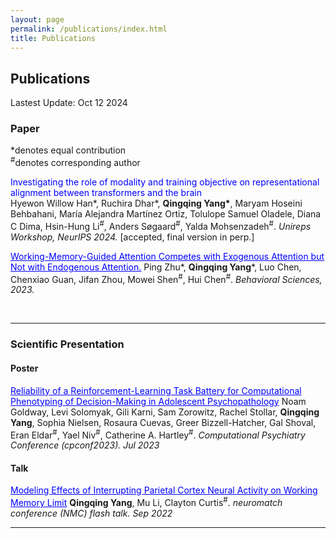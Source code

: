 ```yaml
---
layout: page
permalink: /publications/index.html
title: Publications
---
```


## Publications

Lastest Update: Oct 12 2024

### Paper
*denotes equal contribution <br>
<sup>#</sup>denotes corresponding author
<br>


<span style="color: blue;">Investigating the role of modality and training objective on representational alignment between transformers and the brain</span>  
Hyewon Willow Han\*, Ruchira Dhar\*, **Qingqing Yang\***, Maryam Hoseini Behbahani, María Alejandra Martínez Ortiz, Tolulope Samuel Oladele, Diana C Dima, Hsin-Hung Li<sup>#</sup>, Anders Søgaard<sup>#</sup>, Yalda Mohsenzadeh<sup>#</sup>. _Unireps Workshop, NeurIPS 2024._ [accepted, final version in perp.] 
<br>


<a href="https://www.mdpi.com/2076-328X/13/5/426" style="color: blue;">Working-Memory-Guided Attention Competes with Exogenous Attention but Not with Endogenous Attention.</a> 
Ping Zhu*, **Qingqing Yang***, Luo Chen, Chenxiao Guan, Jifan Zhou, Mowei Shen<sup>#</sup>, Hui Chen<sup>#</sup>. _Behavioral Sciences, 2023._ 

<br>

---

### Scientific Presentation
#### Poster

<a href="/mypaper/Frame4.pdf" style="color: blue;">Reliability of a Reinforcement-Learning Task Battery for Computational Phenotyping of Decision-Making in Adolescent Psychopathology</a> Noam Goldway, Levi Solomyak, Gili Karni, Sam Zorowitz, Rachel Stollar, **Qingqing Yang**, Sophia Nielsen, Rosaura Cuevas, Greer Bizzell-Hatcher, Gal Shoval, Eran Eldar<sup>#</sup>, Yael Niv<sup>#</sup>, Catherine A. Hartley<sup>#</sup>. _Computational Psychiatry Conference (cpconf2023). Jul 2023_ <br>

#### Talk
<a href= "/mypaper/yang_qingqing_rmePoster_expectedresults.pdf" style="color: blue;">Modeling Effects of Interrupting Parietal Cortex Neural Activity on Working Memory Limit</a> **Qingqing Yang**, Mu Li, Clayton Curtis<sup>#</sup>. _neuromatch conference (NMC) flash talk. Sep 2022_ <br>

---


